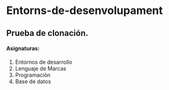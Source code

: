 # Entorns-de-desenvolupament
## Prueba de clonación.
#### Asignaturas:
1. Entornos de desarrollo
1. Lenguaje de Marcas
1. Programación 
1. Base de datos 

